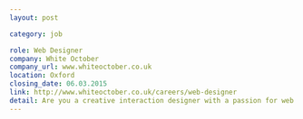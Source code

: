```yaml
---
layout: post

category: job

role: Web Designer
company: White October
company_url: www.whiteoctober.co.uk
location: Oxford
closing_date: 06.03.2015
link: http://www.whiteoctober.co.uk/careers/web-designer
detail: Are you a creative interaction designer with a passion for web and mobile? Do you love designing beautiful digital interfaces that bring simplicity and ease of use to complex tasks? We’re looking for a talented and inspiring designer to join the team at White October, a growing digital agency in Oxford.
---
```

